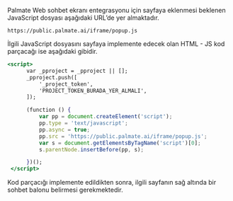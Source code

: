 Palmate Web sohbet ekranı entegrasyonu için sayfaya eklenmesi beklenen JavaScript dosyası aşağıdaki URL’de yer almaktadır. 

```
https://public.palmate.ai/iframe/popup.js
```

İlgili JavaScript dosyasını sayfaya implemente edecek olan HTML - JS kod parçacağı ise aşağıdaki gibidir. 

```jsx
<script>
      var _pproject = _pproject || [];
      _pproject.push([
          '_project_token',
          'PROJECT_TOKEN_BURADA_YER_ALMALI',
      ]);

      (function () {
          var pp = document.createElement('script');
          pp.type = 'text/javascript';
          pp.async = true;
          pp.src = 'https://public.palmate.ai/iframe/popup.js';
          var s = document.getElementsByTagName('script')[0];
          s.parentNode.insertBefore(pp, s);

      })();
 </script>
```

Kod parçacığı implemente edildikten sonra, ilgili sayfanın sağ altında bir sohbet balonu belirmesi gerekmektedir.
